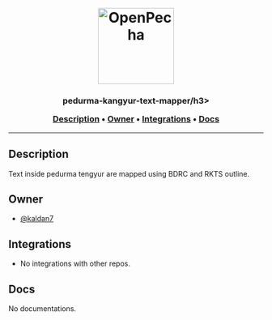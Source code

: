 <h1 align="center">
  <br>
  <a href="https://openpecha.org"><img src="https://avatars.githubusercontent.com/u/82142807?s=400&u=19e108a15566f3a1449bafb03b8dd706a72aebcd&v=4" alt="OpenPecha" width="150"></a>
  <br>
</h1>

<h3 align="center">pedurma-kangyur-text-mapper/h3>


<!-- Replace the title of the repository -->

<p align="center">
  <a href="#description">Description</a> •
  <a href="#owner">Owner</a> •
  <a href="#integrations">Integrations</a> •
  <a href="#docs">Docs</a>
</p>
<hr>

## Description

Text inside pedurma tengyur are mapped using BDRC and RKTS outline.

<!-- This section provides a high-level overview for the repo -->

## Owner

- [@kaldan7](https://github.com/kaldan7)


<!-- This section lists the owners of the repo -->

## Integrations

- No integrations with other repos.

<!-- This section must list as bulleted list how this repo depends or is integrated with other repos -->

## Docs

No documentations.

<!-- This section must link to the docs which are in the root of the repository in /docs -->
